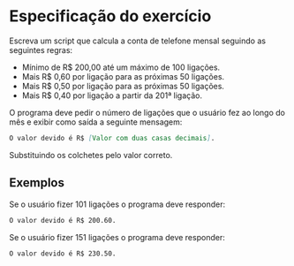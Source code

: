 # Especificação do exercício

Escreva um script que calcula a conta de telefone mensal seguindo as seguintes regras:

- Mínimo de R$ 200,00 até um máximo de 100 ligações.
- Mais R$ 0,60 por ligação para as próximas 50 ligações.
- Mais R$ 0,50 por ligação para as próximas 50 ligações.
- Mais R$ 0,40 por ligação a partir da 201ª ligação.

O programa deve pedir o número de ligações que o usuário fez ao longo do mês e exibir como saída a seguinte mensagem:

```markdown
O valor devido é R$ [Valor com duas casas decimais].
```

Substituindo os colchetes pelo valor correto.

## Exemplos

Se o usuário fizer 101 ligações o programa deve responder:

```markdown
O valor devido é R$ 200.60.
```

Se o usuário fizer 151 ligações o programa deve responder:

```markdown
O valor devido é R$ 230.50.
```

